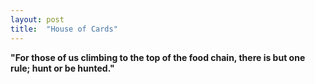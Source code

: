```yaml
---
layout: post
title:  "House of Cards"
---
```


**"For those of us climbing to the top of the food chain, there is but one rule; hunt or be hunted."**

